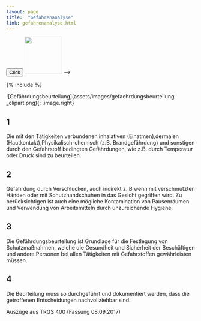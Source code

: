 ```yaml
---
layout: page
title:  "Gefahrenanalyse"
link: gefahrenanalyse.html
---
```


 <input id="clickbutton" type="button" value="Click" onclick="showimage()" />

<!-->
<img data-enlargeable width="100" style="cursor: zoom-in"  src="https://upload.wikimedia.org/wikipedia/commons/3/39/Lichtenstein_img_processing_test.png" />
-->

{% include %}

![Gefährdungsbeurteilung](assets/images/gefaehrdungsbeurteilung _clipart.png){: .image.right}

## 1
Die mit den Tätigkeiten verbundenen inhalativen (Einatmen),dermalen (Hautkontakt),Physikalisch-chemisch (z.B. Brandgefährdung) und sonstigen durch den Gefahrstoff bedingten Gefährdungen, wie z.B. durch Temperatur oder Druck sind zu beurteilen.

## 2
Gefährdung durch Verschlucken, auch indirekt z. B wenn mit verschmutzten Händen oder mit Schutzhandschuhen in das Gesicht gegriffen wird. Zu berücksichtigen ist auch eine mögliche Kontamination von Pausenräumen und Verwendung von Arbeitsmitteln durch unzureichende Hygiene.

## 3
Die Gefährdungsbeurteilung ist Grundlage für die Festlegung von Schutzmaßnahmen, welche die Gesundheit und Sicherheit der Beschäftigen und andere Personen bei allen Tätigkeiten mit Gefahrstoffen gewährleisten müssen.

## 4
Die Beurteilung muss so durchgeführt und dokumentiert werden, dass die getroffenen Entscheidungen nachvollziehbar sind.

Auszüge aus TRGS 400 (Fassung 08.09.2017)

